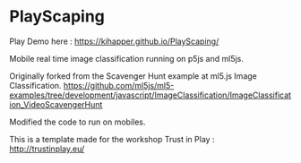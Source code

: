 # PlayScaping 

Play Demo here : https://kihapper.github.io/PlayScaping/

Mobile real time image classification running on p5js and ml5js.

Originally forked from the Scavenger Hunt example at ml5.js Image Classification.
https://github.com/ml5js/ml5-examples/tree/development/javascript/ImageClassification/ImageClassification_VideoScavengerHunt

Modified the code to run on mobiles.

This is a template made for the workshop Trust in Play : http://trustinplay.eu/
